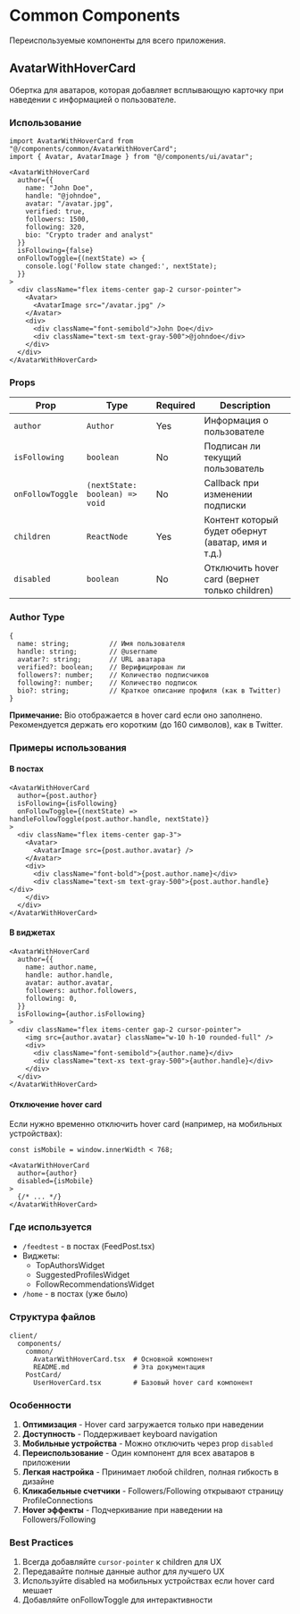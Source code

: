 # Common Components

Переиспользуемые компоненты для всего приложения.

## AvatarWithHoverCard

Обертка для аватаров, которая добавляет всплывающую карточку при наведении с информацией о пользователе.

### Использование

```tsx
import AvatarWithHoverCard from "@/components/common/AvatarWithHoverCard";
import { Avatar, AvatarImage } from "@/components/ui/avatar";

<AvatarWithHoverCard
  author={{
    name: "John Doe",
    handle: "@johndoe",
    avatar: "/avatar.jpg",
    verified: true,
    followers: 1500,
    following: 320,
    bio: "Crypto trader and analyst"
  }}
  isFollowing={false}
  onFollowToggle={(nextState) => {
    console.log('Follow state changed:', nextState);
  }}
>
  <div className="flex items-center gap-2 cursor-pointer">
    <Avatar>
      <AvatarImage src="/avatar.jpg" />
    </Avatar>
    <div>
      <div className="font-semibold">John Doe</div>
      <div className="text-sm text-gray-500">@johndoe</div>
    </div>
  </div>
</AvatarWithHoverCard>
```

### Props

| Prop | Type | Required | Description |
|------|------|----------|-------------|
| `author` | `Author` | Yes | Информация о пользователе |
| `isFollowing` | `boolean` | No | Подписан ли текущий пользователь |
| `onFollowToggle` | `(nextState: boolean) => void` | No | Callback при изменении подписки |
| `children` | `ReactNode` | Yes | Контент который будет обернут (аватар, имя и т.д.) |
| `disabled` | `boolean` | No | Отключить hover card (вернет только children) |

### Author Type

```tsx
{
  name: string;          // Имя пользователя
  handle: string;        // @username
  avatar?: string;       // URL аватара
  verified?: boolean;    // Верифицирован ли
  followers?: number;    // Количество подписчиков
  following?: number;    // Количество подписок
  bio?: string;          // Краткое описание профиля (как в Twitter)
}
```

**Примечание:** Bio отображается в hover card если оно заполнено. Рекомендуется держать его коротким (до 160 символов), как в Twitter.

### Примеры использования

#### В постах

```tsx
<AvatarWithHoverCard
  author={post.author}
  isFollowing={isFollowing}
  onFollowToggle={(nextState) => handleFollowToggle(post.author.handle, nextState)}
>
  <div className="flex items-center gap-3">
    <Avatar>
      <AvatarImage src={post.author.avatar} />
    </Avatar>
    <div>
      <div className="font-bold">{post.author.name}</div>
      <div className="text-sm text-gray-500">{post.author.handle}</div>
    </div>
  </div>
</AvatarWithHoverCard>
```

#### В виджетах

```tsx
<AvatarWithHoverCard
  author={{
    name: author.name,
    handle: author.handle,
    avatar: author.avatar,
    followers: author.followers,
    following: 0,
  }}
  isFollowing={author.isFollowing}
>
  <div className="flex items-center gap-2 cursor-pointer">
    <img src={author.avatar} className="w-10 h-10 rounded-full" />
    <div>
      <div className="font-semibold">{author.name}</div>
      <div className="text-xs text-gray-500">{author.handle}</div>
    </div>
  </div>
</AvatarWithHoverCard>
```

#### Отключение hover card

Если нужно временно отключить hover card (например, на мобильных устройствах):

```tsx
const isMobile = window.innerWidth < 768;

<AvatarWithHoverCard
  author={author}
  disabled={isMobile}
>
  {/* ... */}
</AvatarWithHoverCard>
```

### Где используется

- `/feedtest` - в постах (FeedPost.tsx)
- Виджеты:
  - TopAuthorsWidget
  - SuggestedProfilesWidget
  - FollowRecommendationsWidget
- `/home` - в постах (уже было)

### Структура файлов

```
client/
  components/
    common/
      AvatarWithHoverCard.tsx  # Основной компонент
      README.md                # Эта документация
    PostCard/
      UserHoverCard.tsx        # Базовый hover card компонент
```

### Особенности

1. **Оптимизация** - Hover card загружается только при наведении
2. **Доступность** - Поддерживает keyboard navigation
3. **Мобильные устройства** - Можно отключить через prop `disabled`
4. **Переиспользование** - Один компонент для всех аватаров в приложении
5. **Легкая настройка** - Принимает любой children, полная гибкость в дизайне
6. **Кликабельные счетчики** - Followers/Following открывают страницу ProfileConnections
7. **Hover эффекты** - Подчеркивание при наведении на Followers/Following

### Best Practices

1. Всегда добавляйте `cursor-pointer` к children для UX
2. Передавайте полные данные author для лучшего UX
3. Используйте disabled на мобильных устройствах если hover card мешает
4. Добавляйте onFollowToggle для интерактивности
